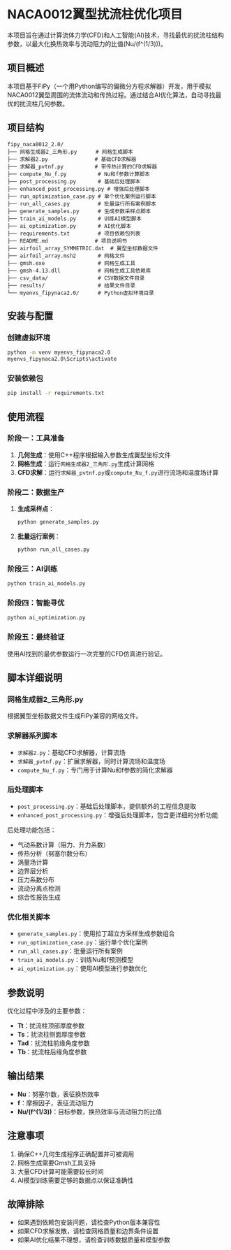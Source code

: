 # NACA0012翼型扰流柱优化项目

本项目旨在通过计算流体力学(CFD)和人工智能(AI)技术，寻找最优的扰流柱结构参数，以最大化换热效率与流动阻力的比值(Nu/(f^(1/3)))。

## 项目概述

本项目基于FiPy（一个用Python编写的偏微分方程求解器）开发，用于模拟NACA0012翼型周围的流体流动和传热过程。通过结合AI优化算法，自动寻找最优的扰流柱几何参数。

## 项目结构

```
fipy_naca0012_2.0/
├── 网格生成器2_三角形.py      # 网格生成脚本
├── 求解器2.py               # 基础CFD求解器
├── 求解器_pvtnf.py          # 带传热计算的CFD求解器
├── compute_Nu_f.py          # Nu和f参数计算脚本
├── post_processing.py       # 基础后处理脚本
├── enhanced_post_processing.py # 增强后处理脚本
├── run_optimization_case.py # 单个优化案例运行脚本
├── run_all_cases.py         # 批量运行所有案例脚本
├── generate_samples.py      # 生成参数采样点脚本
├── train_ai_models.py       # 训练AI模型脚本
├── ai_optimization.py       # AI优化脚本
├── requirements.txt         # 项目依赖包列表
├── README.md               # 项目说明书
├── airfoil_array_SYMMETRIC.dat  # 翼型坐标数据文件
├── airfoil_array.msh2       # 网格文件
├── gmsh.exe                 # 网格生成工具
├── gmsh-4.13.dll            # 网格生成工具依赖库
├── csv_data/                # CSV数据文件目录
├── results/                 # 结果文件目录
└── myenvs_fipynaca2.0/      # Python虚拟环境目录
```

## 安装与配置

### 创建虚拟环境

```bash
python -m venv myenvs_fipynaca2.0
myenvs_fipynaca2.0\Scripts\activate
```

### 安装依赖包

```bash
pip install -r requirements.txt
```

## 使用流程

### 阶段一：工具准备

1. **几何生成**：使用C++程序根据输入参数生成翼型坐标文件
2. **网格生成**：运行`网格生成器2_三角形.py`生成计算网格
3. **CFD求解**：运行`求解器_pvtnf.py`或`compute_Nu_f.py`进行流场和温度场计算

### 阶段二：数据生产

1. **生成采样点**：
   ```bash
   python generate_samples.py
   ```

2. **批量运行案例**：
   ```bash
   python run_all_cases.py
   ```

### 阶段三：AI训练

```bash
python train_ai_models.py
```

### 阶段四：智能寻优

```bash
python ai_optimization.py
```

### 阶段五：最终验证

使用AI找到的最优参数运行一次完整的CFD仿真进行验证。

## 脚本详细说明

### 网格生成器2_三角形.py

根据翼型坐标数据文件生成FiPy兼容的网格文件。

### 求解器系列脚本

- `求解器2.py`：基础CFD求解器，计算流场
- `求解器_pvtnf.py`：扩展求解器，同时计算流场和温度场
- `compute_Nu_f.py`：专门用于计算Nu和f参数的简化求解器

### 后处理脚本

- `post_processing.py`：基础后处理脚本，提供额外的工程信息提取
- `enhanced_post_processing.py`：增强后处理脚本，包含更详细的分析功能

后处理功能包括：
- 气动系数计算（阻力、升力系数）
- 传热分析（努塞尔数分布）
- 涡量场计算
- 边界层分析
- 压力系数分布
- 流动分离点检测
- 综合性报告生成

### 优化相关脚本

- `generate_samples.py`：使用拉丁超立方采样生成参数组合
- `run_optimization_case.py`：运行单个优化案例
- `run_all_cases.py`：批量运行所有案例
- `train_ai_models.py`：训练Nu和f预测模型
- `ai_optimization.py`：使用AI模型进行参数优化

## 参数说明

优化过程中涉及的主要参数：

- **Tt**：扰流柱顶部厚度参数
- **Ts**：扰流柱侧面厚度参数
- **Tad**：扰流柱前缘角度参数
- **Tb**：扰流柱后缘角度参数

## 输出结果

- **Nu**：努塞尔数，表征换热效率
- **f**：摩擦因子，表征流动阻力
- **Nu/(f^(1/3))**：目标参数，换热效率与流动阻力的比值

## 注意事项

1. 确保C++几何生成程序正确配置并可被调用
2. 网格生成需要Gmsh工具支持
3. 大量CFD计算可能需要较长时间
4. AI模型训练需要足够的数据点以保证准确性

## 故障排除

- 如果遇到依赖包安装问题，请检查Python版本兼容性
- 如果CFD求解发散，请检查网格质量和边界条件设置
- 如果AI优化结果不理想，请检查训练数据质量和模型参数
